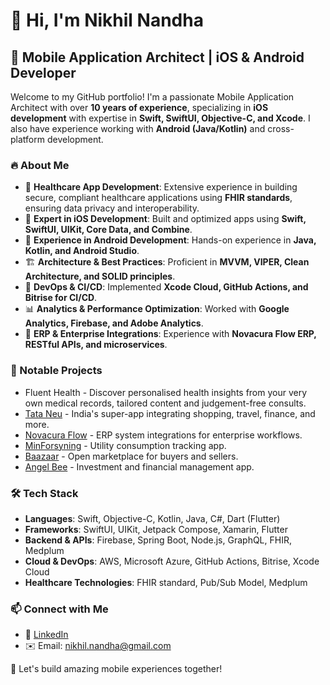 # 👋 Hi, I'm Nikhil Nandha

## 🚀 Mobile Application Architect | iOS & Android Developer

Welcome to my GitHub portfolio! I'm a passionate Mobile Application Architect with over **10 years of experience**, specializing in **iOS development** with expertise in **Swift, SwiftUI, Objective-C, and Xcode**. I also have experience working with **Android (Java/Kotlin)** and cross-platform development.

### 🔥 About Me
- 🏥 **Healthcare App Development**: Extensive experience in building secure, compliant healthcare applications using **FHIR standards**, ensuring data privacy and interoperability.
- 📱 **Expert in iOS Development**: Built and optimized apps using **Swift, SwiftUI, UIKit, Core Data, and Combine**.
- 🤖 **Experience in Android Development**: Hands-on experience in **Java, Kotlin, and Android Studio**.
- 🏗 **Architecture & Best Practices**: Proficient in **MVVM, VIPER, Clean Architecture, and SOLID principles**.
- 🚀 **DevOps & CI/CD**: Implemented **Xcode Cloud, GitHub Actions, and Bitrise for CI/CD**.
- 📊 **Analytics & Performance Optimization**: Worked with **Google Analytics, Firebase, and Adobe Analytics**.
- 🔗 **ERP & Enterprise Integrations**: Experience with **Novacura Flow ERP, RESTful APIs, and microservices**.

### 📂 Notable Projects
- Fluent Health - Discover personalised health insights from your very own medical records, tailored content and judgement-free consults.
- [Tata Neu](https://apps.apple.com/in/app/tata-neu-shop-travel-pay/id1584669293) - India's super-app integrating shopping, travel, finance, and more.
- [Novacura Flow](https://apps.apple.com/se/app/novacura-flow/id1518800827) - ERP system integrations for enterprise workflows.
- [MinForsyning](https://apps.apple.com/dk/app/minforsyning/id492034814?l=da) - Utility consumption tracking app.
- [Baazaar](https://apps.apple.com/us/app/baazaar-buy-sell-ship/id1550572262) - Open marketplace for buyers and sellers.
- [Angel Bee](https://apps.apple.com/in/app/angel-bee-mutual-funds/id1290677852) - Investment and financial management app.

### 🛠 Tech Stack
- **Languages**: Swift, Objective-C, Kotlin, Java, C#, Dart (Flutter)
- **Frameworks**: SwiftUI, UIKit, Jetpack Compose, Xamarin, Flutter
- **Backend & APIs**: Firebase, Spring Boot, Node.js, GraphQL, FHIR, Medplum
- **Cloud & DevOps**: AWS, Microsoft Azure, GitHub Actions, Bitrise, Xcode Cloud
- **Healthcare Technologies**: FHIR standard, Pub/Sub Model, Medplum


### 📫 Connect with Me
- 🔗 [LinkedIn](https://www.linkedin.com/in/nikhil-nandha-5b95a7a5)
- ✉️ Email: nikhil.nandha@gmail.com

🚀 Let's build amazing mobile experiences together!
